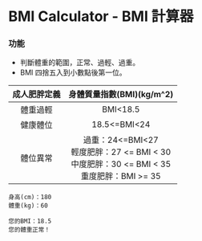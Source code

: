# BMI Calculator - BMI 計算器
### 功能
* 判斷體重的範圍，正常、過輕、過重。
* BMI 四捨五入到小數點後第一位。

| 成人肥胖定義 |                                    身體質量指數(BMI)(kg/m^2)                                    |
|:------------:|:-----------------------------------------------------------------------------------------------:|
|   體重過輕   | BMI<18.5                                                                                        |
|   健康體位   | 18.5<=BMI<24                                                                                    |
|   體位異常   | 過重：24<=BMI<27<br>輕度肥胖：27 <= BMI < 30<br>中度肥胖：30 <= BMI < 35<br>重度肥胖：BMI >= 35 |

```
身高(cm)：180
體重(kg)：60

您的BMI：18.5
您的體重正常！
```
